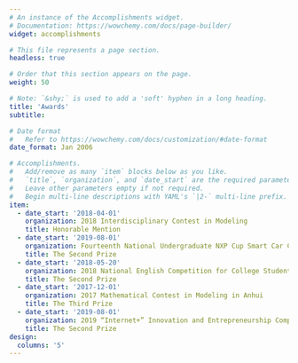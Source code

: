 ```yaml
---
# An instance of the Accomplishments widget.
# Documentation: https://wowchemy.com/docs/page-builder/
widget: accomplishments

# This file represents a page section.
headless: true

# Order that this section appears on the page.
weight: 50

# Note: `&shy;` is used to add a 'soft' hyphen in a long heading.
title: 'Awards'
subtitle:

# Date format
#   Refer to https://wowchemy.com/docs/customization/#date-format
date_format: Jan 2006

# Accomplishments.
#   Add/remove as many `item` blocks below as you like.
#   `title`, `organization`, and `date_start` are the required parameters.
#   Leave other parameters empty if not required.
#   Begin multi-line descriptions with YAML's `|2-` multi-line prefix.
item:
  - date_start: '2018-04-01'
    organization: 2018 Interdisciplinary Contest in Modeling
    title: Honorable Mention
  - date_start: '2019-08-01'
    organization: Fourteenth National Undergraduate NXP Cup Smart Car Competition in 2019
    title: The Second Prize
  - date_start: '2018-05-20'
    organization: 2018 National English Competition for College Students
    title: The Second Prize
  - date_start: '2017-12-01'
    organization: 2017 Mathematical Contest in Modeling in Anhui
    title: The Third Prize
  - date_start: '2019-08-01'
    organization: 2019 “Internet+” Innovation and Entrepreneurship Competition in HFUT
    title: The Second Prize
design:
  columns: '5'
---
```

